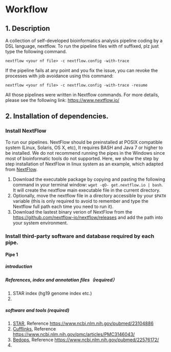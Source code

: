 # Workflow
## 1. Description
A collection of self-developed bioinformatics analysis pipeline coding by a DSL language, nextflow.
To run the pipeline files with nf suffixed, plz just type the following command.

```
nextflow <your nf file> -c nextflow.config -with-trace
```

If the pipeline fails at any point and you fix the issue, you can revoke the processes with job avoidance using this command:
```
nextflow <your nf file> -c nextflow.config -with-trace -resume
```

All those pipelines were written in Nextflow commands. For more details, please see the following link:
https://www.nextflow.io/



## 2. Installation of dependencies.
### Install NextFlow
To run our pipelines. NextFlow should be preinstalled at  POSIX compatible system (Linux, Solaris, OS X, etc), It requires BASH and Java 7 or higher to be installed. We do not recommend running the pipes in the Windows since most of bioinformatic tools do not supported.
Here, we show the step by step installation of NextFlow in linux system as an example, which adapted from [NextFlow](https://www.nextflow.io/docs/latest/getstarted.html).

1. Download the executable package by copying and pasting the following command in your terminal window: ```wget -qO- get.nextflow.io | bash```. It will create the nextflow main executable file in the current directory.
2. Optionally, move the nextflow file in a directory accessible by your `$PATH` variable (this is only required to avoid to remember and type the Nextflow full path each time you need to run it).
3. Download the lastest binary verion of NextFlow from the https://github.com/nextflow-io/nextflow/releases and add the path into your system environment.
### Install third-party software and database required by each pipe.
#### Pipe 1
##### introduction
##### References, index and annotation files（required）
1. STAR index (hg19 genome index etc.)
2. 
##### software and tools (required)
1. [STAR](https://github.com/alexdobin/STAR), Reference https://www.ncbi.nlm.nih.gov/pubmed/23104886
2. [Cufflinks](https://github.com/cole-trapnell-lab/cufflinks), Reference https://www.ncbi.nlm.nih.gov/pmc/articles/PMC3146043/
3. [Bedops](http://bedops.readthedocs.io/en/latest/), Reference https://www.ncbi.nlm.nih.gov/pubmed/22576172/
4. 


